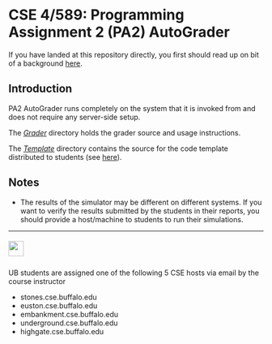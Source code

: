 # CSE 4/589: Programming Assignment 2 (PA2) AutoGrader
If you have landed at this repository directly, you first should read up on bit of a background [here](https://cse4589.github.io/).

## Introduction
PA2 AutoGrader runs completely on the system that it is invoked from and does not require any server-side setup.

The [_Grader_](/Grader) directory holds the grader source and usage instructions.

The [_Template_](/Template) directory contains the source for the code template distributed to students (see [here](https://docs.google.com/document/d/1o6epHif2H0--Qhq9uo1dp0tXel5CiSYoYsuFa-s92YU/pub)).

## Notes
* The results of the simulator may be different on different systems. If you want to verify the results submitted by the students in their reports, you should provide a host/machine to students to run their simulations.
***
##### <img src="http://cse4589.github.io/assets/site/images/UB_BLU_RGB.png" width=30></img>
UB students are assigned one of the following 5 CSE hosts via email by the course instructor
* stones.cse.buffalo.edu
* euston.cse.buffalo.edu
* embankment.cse.buffalo.edu
* underground.cse.buffalo.edu
* highgate.cse.buffalo.edu
